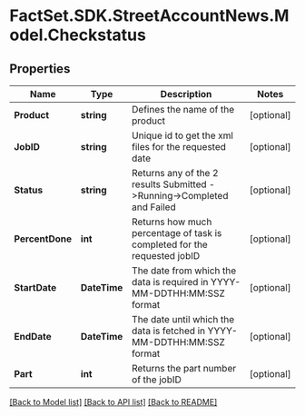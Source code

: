 # FactSet.SDK.StreetAccountNews.Model.Checkstatus

## Properties

Name | Type | Description | Notes
------------ | ------------- | ------------- | -------------
**Product** | **string** | Defines the name of the product | [optional] 
**JobID** | **string** | Unique id to get the xml files for the requested date | [optional] 
**Status** | **string** | Returns any of the 2 results Submitted -&gt;Running-&gt;Completed and Failed | [optional] 
**PercentDone** | **int** | Returns how much percentage of  task is completed for the requested jobID | [optional] 
**StartDate** | **DateTime** | The date from which the data is required in YYYY-MM-DDTHH:MM:SSZ format | [optional] 
**EndDate** | **DateTime** | The date until which the data is fetched in YYYY-MM-DDTHH:MM:SSZ format | [optional] 
**Part** | **int** | Returns the part number of the jobID | [optional] 

[[Back to Model list]](../README.md#documentation-for-models) [[Back to API list]](../README.md#documentation-for-api-endpoints) [[Back to README]](../README.md)

